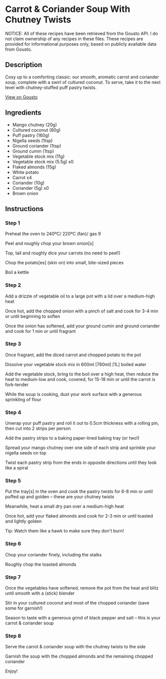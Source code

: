 # Carrot & Coriander Soup With Chutney Twists

NOTICE: All of these recipes have been retrieved from the Gousto API. I do not claim ownership of any recipes in these files. These recipes are provided for informational purposes only, based on publicly available data from Gousto.

## Description

Cosy up to a comforting classic: our smooth, aromatic carrot and coriander soup, complete with a swirl of cultured coconut. To serve, take it to the next level with chutney-stuffed puff pastry twists.

[View on Gousto](https://www.gousto.co.uk/recipes/cookbook/carrot-coriander-soup-with-chutney-twists)

## Ingredients

- Mango chutney (20g)
- Cultured coconut (80g)
- Puff pastry (160g)
- Nigella seeds (1tsp)
- Ground coriander (1tsp)
- Ground cumin (1tsp)
- Vegetable stock mix (11g)
- Vegetable stock mix (5.5g) x0
- Flaked almonds (15g)
- White potato
- Carrot x4
- Coriander (10g)
- Coriander (5g) x0
- Brown onion

## Instructions


### Step 1

Preheat the oven to 240ºC/ 220ºC (fan)/ gas 9

Peel and roughly chop your<span class="text-danger"> </span>brown onion[s]

Top, tail and roughly dice your carrots (no need to peel!)

Chop the potato[es] (skin on) into small, bite-sized pieces

Boil a kettle


### Step 2

Add a drizzle of vegetable oil to a large pot with a lid over a medium-high heat

Once hot, add the chopped onion with a pinch of salt and cook for 3-4 min or until beginning to soften

Once the onion has softened, add your ground cumin and ground coriander and cook for 1 min or until fragrant


### Step 3

Once fragrant, add the diced carrot and chopped potato to the pot

Dissolve your vegetable stock mix in 600ml <span class="text-purple">[780ml]</span> <span class="text-danger">[1L] </span>boiled water

Add the vegetable stock, bring to the boil over a high heat, then reduce the heat to medium-low and cook, covered, for 15-18 min or until the carrot is fork-tender

While the soup is cooking, dust your work surface with a generous sprinkling of flour


### Step 4

Unwrap your puff pastry and roll it out to 0.5cm thickness with a rolling pin, then cut into 2<span class="text-danger"> </span>strips per person

Add the pastry strips to a baking paper-lined baking tray (or two!)

Spread your mango chutney over one side of each strip and sprinkle your nigella seeds on top

Twist each pastry strip from the ends in opposite directions until they look like a spiral


### Step 5

Put the tray[s] in the oven and cook the pastry twists for 6-8 min or until puffed up and golden – these are your chutney twists

Meanwhile, heat a small dry pan over a medium-high heat

Once hot, add your flaked almonds and cook for 2-3 min or until toasted and lightly golden

Tip: Watch them like a hawk to make sure they don't burn!


### Step 6

Chop your coriander finely, including the stalks

Roughly chop the toasted almonds


### Step 7

Once the vegetables have softened, remove the pot from the heat and blitz until smooth with a (stick) blender

Stir in your cultured coconut and most of the chopped coriander (save some for garnish!)

Season to taste with a generous grind of black pepper and salt – this is your carrot & coriander soup

### Step 8

Serve the carrot & coriander soup with the chutney twists to the side

Garnish the soup with the chopped almonds and the remaining chopped coriander

Enjoy!

